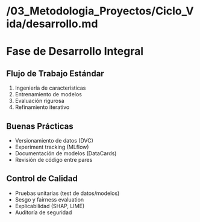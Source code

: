 # /03_Metodologia_Proyectos/Ciclo_Vida/desarrollo.md
# Fase de Desarrollo Integral

## Flujo de Trabajo Estándar
1. Ingeniería de características
2. Entrenamiento de modelos
3. Evaluación rigurosa
4. Refinamiento iterativo

## Buenas Prácticas
- Versionamiento de datos (DVC)
- Experiment tracking (MLflow)
- Documentación de modelos (DataCards)
- Revisión de código entre pares

## Control de Calidad
- Pruebas unitarias (test de datos/modelos)
- Sesgo y fairness evaluation
- Explicabilidad (SHAP, LIME)
- Auditoría de seguridad
